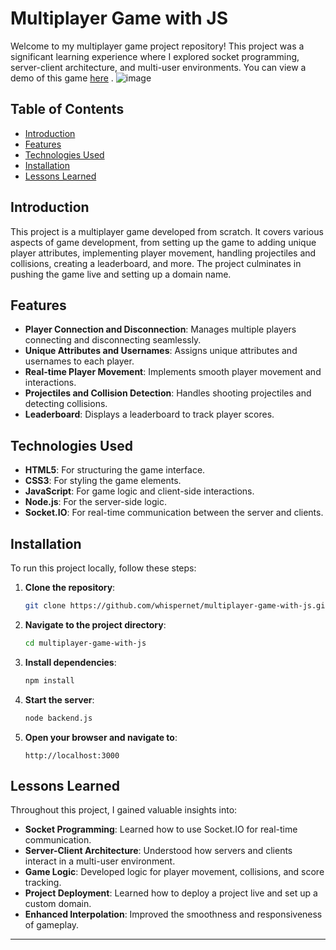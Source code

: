 # Multiplayer Game with JS

Welcome to my multiplayer game project repository! This project was a significant learning experience where I explored socket programming, server-client architecture, and multi-user environments. You can view a demo of this game [here](https://youtu.be/v28cxluJgAk) .
![image](https://github.com/WhisperNet/multiplayer-game-with-js/assets/83389896/bb7fda96-378e-403a-9db5-4d94121abdef)

## Table of Contents

- [Introduction](#introduction)
- [Features](#features)
- [Technologies Used](#technologies-used)
- [Installation](#installation)
- [Lessons Learned](#lessons-learned)

## Introduction

This project is a multiplayer game developed from scratch. It covers various aspects of game development, from setting up the game to adding unique player attributes, implementing player movement, handling projectiles and collisions, creating a leaderboard, and more. The project culminates in pushing the game live and setting up a domain name.

## Features

- **Player Connection and Disconnection**: Manages multiple players connecting and disconnecting seamlessly.
- **Unique Attributes and Usernames**: Assigns unique attributes and usernames to each player.
- **Real-time Player Movement**: Implements smooth player movement and interactions.
- **Projectiles and Collision Detection**: Handles shooting projectiles and detecting collisions.
- **Leaderboard**: Displays a leaderboard to track player scores.

## Technologies Used

- **HTML5**: For structuring the game interface.
- **CSS3**: For styling the game elements.
- **JavaScript**: For game logic and client-side interactions.
- **Node.js**: For the server-side logic.
- **Socket.IO**: For real-time communication between the server and clients.

## Installation

To run this project locally, follow these steps:

1. **Clone the repository**:
    ```sh
    git clone https://github.com/whispernet/multiplayer-game-with-js.git
    ```

2. **Navigate to the project directory**:
    ```sh
    cd multiplayer-game-with-js
    ```

3. **Install dependencies**:
    ```sh
    npm install
    ```

4. **Start the server**:
    ```sh
    node backend.js
    ```

5. **Open your browser and navigate to**:
    ```
    http://localhost:3000
    ```


## Lessons Learned

Throughout this project, I gained valuable insights into:

- **Socket Programming**: Learned how to use Socket.IO for real-time communication.
- **Server-Client Architecture**: Understood how servers and clients interact in a multi-user environment.
- **Game Logic**: Developed logic for player movement, collisions, and score tracking.
- **Project Deployment**: Learned how to deploy a project live and set up a custom domain.
- **Enhanced Interpolation**: Improved the smoothness and responsiveness of gameplay.

---
